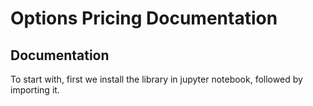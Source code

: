 # Options Pricing Documentation

Documentation
-------------
To start with, first we install the library in jupyter notebook, followed by importing it.




